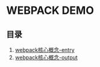 # WEBPACK DEMO

## 目录

1. [webpack核心概念-entry](./demo_001/README.md)
2. [webpack核心概念-output](./demo_002/README.md)
